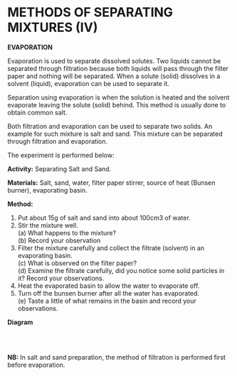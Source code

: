 # METHODS OF SEPARATING MIXTURES (IV)
**EVAPORATION**

Evaporation is used to separate dissolved solutes. Two liquids cannot be separated through filtration because both liquids will pass through the filter paper and nothing will be separated. When a solute (solid) dissolves in a solvent (liquid), evaporation can be used to separate it.

Separation using evaporation is when the solution is heated and the solvent evaporate leaving the solute (solid) behind. This method is usually done to obtain common salt.

Both filtration and evaporation can be used to separate two solids. An example for such mixture is salt and sand. This mixture can be separated through filtration and evaporation.

The experiment is performed below:

**Activity:**	Separating Salt and Sand.

**Materials:**	Salt, sand, water, filter paper stirrer, source of heat (Bunsen burner), evaporating basin.

**Method:**

1. Put about 15g of salt and sand into about 100cm3 of water.
2. Stir the mixture well. <br>(a) What happens to the mixture?  <br>(b) Record your observation
3. Filter the mixture carefully and collect the filtrate (solvent) in an evaporating basin. <br>(c) What is observed on the filter paper? <br>(d) Examine the filtrate carefully, did you notice some solid particles in it? Record your observations.
4. Heat the evaporated basin to allow the water to evaporate off.
5. Turn off the bunsen burner after all the water has evaporated. <br>(e) Taste a little of what remains in the basin and record your observations.

**Diagram**

<br>

<br>

**NB:** In salt and sand preparation, the method of filtration is performed first before evaporation.
